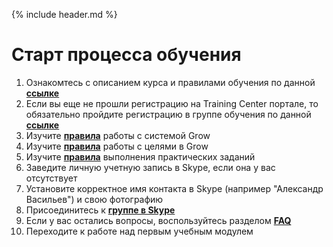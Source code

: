 {% include header.md %}

Старт процесса обучения
====================

1. Ознакомтесь с описанием курса и правилами обучения по данной **[ссылке]({{site.baseurl}})**
2. Если вы еще не прошли регистрацию на Training Center портале, то обязательно пройдите регистрацию в группе обучения по данной **[ссылке](https://www.training.ru/#!/Training/2305)**
3. Изучите **[правила]({{site.materialsurl}}general/grow_intro)** работы с системой Grow
4. Изучите **[правила]({{site.materialsurl}}general/grow_template_rules)** работы с целями в Grow
5. Изучите **[правила]({{site.materialsurl}}general/practical_tasks_completing_rules)** выполнения практических заданий
6. Заведите личную учетную запись в Skype, если она у вас отсутствует
7. Установите корректное имя контакта в Skype (например "Александр Васильев") и свою фотографию
8. Присоединитесь к **[группе в Skype](https://join.skype.com/oUPhgVkYZyHX)**
9. Если у вас остались вопросы, воспользуйтесь разделом **[FAQ]({{site.materialsurl}}general/faq)**
10. Переходите к работе над первым учебным модулем